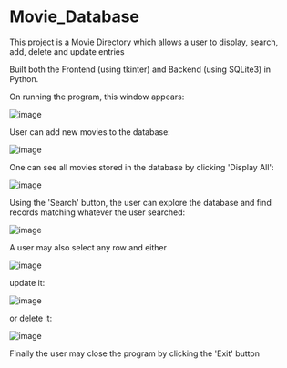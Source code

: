 # Movie_Database

This project is a Movie Directory which allows a user to display, search, add, delete and update entries

Built both the Frontend (using tkinter) and Backend (using SQLite3) in Python.

On running the program, this window appears:

![image](https://user-images.githubusercontent.com/88050198/132414835-b9aeca3b-c237-4807-a7f0-1b428432dae5.png)

User can add new movies to the database:

![image](https://user-images.githubusercontent.com/88050198/132415064-786ec575-64d6-4b1d-b8a7-821324b0b31b.png)

One can see all movies stored in the database by clicking 'Display All':

![image](https://user-images.githubusercontent.com/88050198/132415775-9154b8b0-e387-4e41-a561-405dbfdbef1e.png)

Using the 'Search' button, the user can explore the database and find records matching whatever the user searched:

![image](https://user-images.githubusercontent.com/88050198/132416032-dcce3583-6e4d-4e87-b685-08a1a7d7a693.png)

A user may also select any row and either

![image](https://user-images.githubusercontent.com/88050198/132416211-3363b4a5-cea2-46ff-8d7a-9b680b8e98d3.png)

update it:

![image](https://user-images.githubusercontent.com/88050198/132416298-8966ae03-df1d-4acb-8f4b-772e93817877.png)

or delete it:

![image](https://user-images.githubusercontent.com/88050198/132416368-15d55c19-6a4e-487f-a909-e0a4fe28280f.png)

Finally the user may close the program by clicking the 'Exit' button





